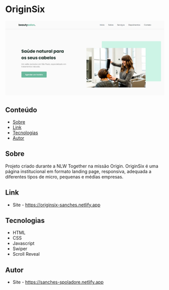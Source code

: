 # OriginSix

![](./.github/preview.png)

##  Conteúdo
- [Sobre](#sobre)
- [Link](#link)
- [Tecnologias](#tecnologias)
- [Autor](#autor)

## Sobre
Projeto criado durante a NLW Together na missão Origin. OriginSix é uma página institucional em formato landing page, responsiva, adequada a diferentes tipos de micro, pequenas e médias empresas.

## Link
- Site - https://originsix-sanches.netlify.app

##  Tecnologias
- HTML
- CSS
- Javascript
- Swiper
- Scroll Reveal

## Autor
- Site - https://sanches-spoladore.netlify.app